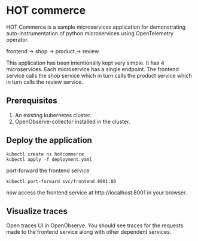 # HOT commerce

HOT Commerce is a sample microservices application for demonstrating auto-instrumentation of python microservices using OpenTelemetry operator.

frontend -> shop -> product -> review

This application has been intentionally kept very simple. It has 4 microservices. Each microservice has a single endpoint. The frontend service calls the shop service which in turn calls the product service which in turn calls the review service.

## Prerequisites

1. An existing kubernetes cluster. 
1. OpenObserve-collector installed in the cluster.

## Deploy the application

```
kubectl create ns hotcommerce
kubectl apply -f deployment.yaml
```

port-forward the frontend service

```
kubectl port-forward svc/frontend 8001:80
```

now access the frontend service at http://localhost:8001 in your browser.

## Visualize traces

Open traces UI in OpenObserve. You should see traces for the requests made to the frontend service along with other dependent services.
